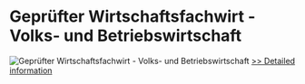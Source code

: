 # Geprüfter Wirtschaftsfachwirt - Volks- und Betriebswirtschaft
![Geprüfter Wirtschaftsfachwirt - Volks- und Betriebswirtschaft](https://mycommerce.akamaized.net/api/pimages/P300381767/BIG/300381767.JPG)
[>> Detailed information](https://secure.shareit.com/shareit/product.html?productid=300381767&affiliateid=200057808)